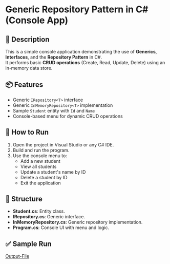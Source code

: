 # Generic Repository Pattern in C# (Console App)

## 📝 Description
This is a simple console application demonstrating the use of **Generics**, **Interfaces**, and the **Repository Pattern** in C#.  
It performs basic **CRUD operations** (Create, Read, Update, Delete) using an in-memory data store.

## 📦 Features
- Generic `IRepository<T>` interface
- Generic `InMemoryRepository<T>` implementation
- Sample `Student` entity with `Id` and `Name`
- Console-based menu for dynamic CRUD operations

## 🚀 How to Run
1. Open the project in Visual Studio or any C# IDE.
2. Build and run the program.
3. Use the console menu to:
   - Add a new student
   - View all students
   - Update a student's name by ID
   - Delete a student by ID
   - Exit the application

## 🧱 Structure
- **Student.cs**: Entity class.
- **IRepository.cs**: Generic interface.
- **InMemoryRepository.cs**: Generic repository implementation.
- **Program.cs**: Console UI with menu and logic.


## ✅ Sample Run
[Output-File](./output.txt)
